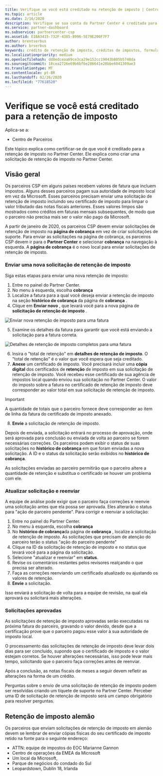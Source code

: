```yaml
---
title: Verifique se você está creditado na retenção de imposto | Centro de parceiros
ms.topic: article
ms.date: 2/16/2020
description: Verifique se sua conta do Partner Center é creditada para a retenção de imposto criando uma solicitação de retenção de imposto no Partner Center.
ms.service: partner-dashboard
ms.subservice: partnercenter-csp
ms.assetid: E1BA3415-732F-4385-8996-5E79E200F7F7
author: brentserbus
ms.author: brserbus
keywords: crédito de retenção de imposto, créditos de impostos, formulário de crédito de imposto alemão, certificados de imposto
ms.localizationpriority: medium
ms.openlocfilehash: dd8edceaa69ce3ca29e152cc19043b805b5748da
ms.sourcegitcommit: 18cea2726e69b6bf6e286641e28bbe6041309ae3
ms.translationtype: MT
ms.contentlocale: pt-BR
ms.lasthandoff: 02/26/2020
ms.locfileid: "77618520"
---
```

# <a name="make-sure-you-are-credited-for-withholding-tax"></a>Verifique se você está creditado para a retenção de imposto

Aplica-se a:

- Centro de Parceiros

Este tópico explica como certificar-se de que você é creditado para a retenção de imposto no Partner Center. Ele explica como criar uma solicitação de retenção de imposto no Partner Center.

## <a name="overview"></a>Visão geral

Os parceiros CSP em alguns países recebem valores de fatura que incluem impostos. Alguns desses parceiros pagam sua autoridade de imposto local em vez da Microsoft. Esses parceiros precisam enviar uma solicitação de retenção de imposto incluindo seu certificado de imposto para limpar o valor tributado das notas fiscais anteriores. Esses valores limpos são mostrados como créditos em faturas mensais subsequentes, de modo que o parceiro não precisa mais ser o valor não pago da Microsoft.

A partir de janeiro de 2020, os parceiros CSP devem enviar solicitações de retenção de imposto na **página de cobrança** em vez de criar solicitações de suporte. Para enviar as solicitações na página de cobrança, os parceiros CSP devem ir para o **Partner Center** e selecionar **cobrança** na navegação à esquerda. A **página de cobrança** é o novo local para enviar solicitações de retenção de imposto. 

### <a name="submit-a-new-tax-withholding-request"></a>Enviar uma nova solicitação de retenção de imposto

Siga estas etapas para enviar uma nova retenção de imposto:

1. Entre no painel do Partner Center.
2. No menu à esquerda, escolha **cobrança**
3. Localize a fatura para a qual você deseja enviar a retenção de imposto na seção **histórico de cobrança** da página de **cobrança** .
4. Clique em **Enviar novo** , que levará você para a nova página de **solicitação de retenção de imposto** .

![Enviar nova retenção de imposto para uma fatura](images/wht1.png)

5. Examine os detalhes da fatura para garantir que você está enviando a solicitação para a fatura correta.

![Detalhes de retenção de imposto completos para uma fatura](images/wht2.png)

6. Insira o "total de retenção" em **detalhes de retenção de imposto**. O "total de retenção" é o valor que você espera que seja creditado.
7. **Anexe** um certificado de imposto. Você precisará incluir uma **cópia digital** dos certificados de **retenção** de imposto em sua solicitação de retenção de imposto. Você recebeu esse certificado de sua agência de impostos local quando enviou sua solicitação no Partner Center. O valor do imposto sobre a fatura no certificado de retenção de imposto deve corresponder ao valor total em sua solicitação de retenção de imposto. 

> [!IMPORTANT]
> A quantidade de totais que o parceiro fornece deve corresponder ao item de linha da fatura do certificado de imposto anexado.

8. **Envie** a solicitação de retenção de imposto.

Depois de enviada, a solicitação entrará no processo de aprovação, onde será aprovada para conclusão ou enviada de volta ao parceiro se forem necessárias correções. Os parceiros podem exibir o status de suas solicitações no **histórico de cobrança** em que foram enviadas a nova solicitação. A ID e o status da solicitação serão exibidos no **histórico de cobrança**.

As solicitações enviadas ao parceiro permitirão que o parceiro altere a quantidade de retenção e substitua o certificado se houver um problema com ele. 

### <a name="update-request-and-resubmit"></a>Atualizar solicitação e reenviar

A equipe de análise pode exigir que o parceiro faça correções e reenvie uma solicitação antes que ela possa ser aprovada. Eles alterarão o status para "ação de parceiro pendente". Para corrigir e reenviar a solicitação:
 
1. Entre no painel do Partner Center.
2. No menu à esquerda, escolha **cobrança**
3. No **histórico de cobrança**da página de **cobrança** , localize a solicitação de retenção de imposto. As solicitações que precisam de atenção do parceiro terão o status "ação do parceiro pendente"
4. Clique na ID da solicitação de retenção de imposto e no status que levará você para a página da solicitação.
5. Selecione "atualizar e reenviar" em **status**.
6. Revise os comentários restantes pelos revisores realçando o que precisa ser alterado.
7. Faça as correções reenviando um certificado atualizado ou ajustando os valores de retenção.
8. **Envie** a solicitação. 

Isso enviará a solicitação de volta para a equipe de revisão, na qual ela aprovará ou solicitará mais alterações.
 
### <a name="approved-requests"></a>Solicitações aprovadas

As solicitações de retenção de imposto aprovadas serão executadas na próxima fatura do parceiro, gravando o valor devido, desde que a certificação prove que o parceiro pagou esse valor à sua autoridade de imposto local.

O processamento das solicitações de retenção de imposto deve levar dois dias para ser concluído, supondo que o certificado de imposto e o valor estejam corretos. Se houver alterações necessárias, isso pode levar mais tempo, solicitando que o parceiro faça correções antes de reenviar.

Após a conclusão, as notas fiscais de meses a seguir devem refletir as alterações na forma de um crédito.
 
Perguntas sobre o envio de uma solicitação de retenção de imposto podem ser resolvidas criando um tíquete de suporte no Partner Center. Perceber uma ID de solicitação de retenção de imposto será um campo obrigatório para resolver perguntas.

## <a name="german-tax-withholding"></a>Retenção de imposto alemão

Os parceiros que enviam solicitações de retenção de imposto em alemão devem se lembrar de enviar cópias físicas do seu certificado de imposto retido na fonte para o seguinte endereço: 

- ATTN: equipe de impostos do EOC Marianne Gannon
- Centro de operações da EMEA da Microsoft
- Um local da Microsoft,
- Parque de negócios do condado do Sul
- Leopardstown, Dublin 18, Irlanda

